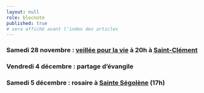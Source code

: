```yaml
---
layout: null
role: blocnote
published: true
# sera affiché avant l’index des articles
---
```


### Samedi 28 novembre : [veillée pour la vie](http://veilleespourlavie.com/a-propos/) à 20h à [Saint-Clément](/eglises/clement.html)

### Vendredi 4 décembre : partage d’évangile

### Samedi 5 décembre : rosaire à [Sainte Ségolène](/eglises/segolene.html) (**17h**)
